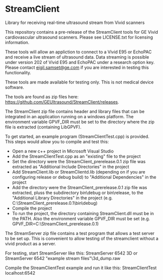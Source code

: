 # StreamClient
Library for receiving real-time ultrasound stream from Vivid scanners

This repository contains a pre-release of the StreamClient tools for GE Vivid cardiovascular ultrasound scanners.
Please see LICENSE.txt for licensing information.

These tools will allow an appliction to connect to a Vivid E95 or EchoPAC and receive a live stream of ultrasound data. Data streaming is possible under version 202 of Vivid E95 and EchoPAC under a research option key. Please contact eigil.samset@ge.com if you are interested in testing this functionality.

These tools are made available for testing only. This is not medical device software.

The tools are found as zip files here: https://github.com/GEUltrasound/StreamClient/releases.

The StreamClient zip file contains header and library files that can be integrated in an application running on a windows platform.
The environment variable GPVF_DIR must be set to the directory where the zip file is extracted (containing LibGPVF).

To get started, an example program (StreamClientTest.cpp) is provided. This steps would allow you to compile and test this:
* Open a new c++ project in Microsoft Visual Studio
* Add the StreamClientTest.cpp as an "existing" file to the project
* Set the directory were the StreamClient_prerelease.0.1 zip file was extracted as "Additional Include Directories" in the project
* Add StreamClient.lib or StreamClientd.lib (depending on if you are configuring release or debug build) to "Additional Dependencies" in the project
* Add the directory were the StreamClient_prerelease.0.1 zip file was extracted, pluss the subdirectory bin\debug or bin\release, to the "Additional Library Directories" in the project (e.g. C:\StreamClient_prerelease.0.1\bin\debug)
* Compile the project
* To run the project, the directory containing StreamClient.dll must be in the PATH. Also the environment variable GPVF_DIR must be set (e.g. GPVF_DIR=C:\StreamClient_prerelease.0.1)

The StreamServer zip file contains a test program that allows a test server to be set up. This is convenient to allow testing of the streamclient without a vivid product as a server.

For testing, start StreamServer like this:
StreamServer 6542 3D
or
StreamServer 6542 "example stream files"\3d_dump.raw

Compile the StreamClientTest example and run it like this:
StreamClientTest localhost:6542
